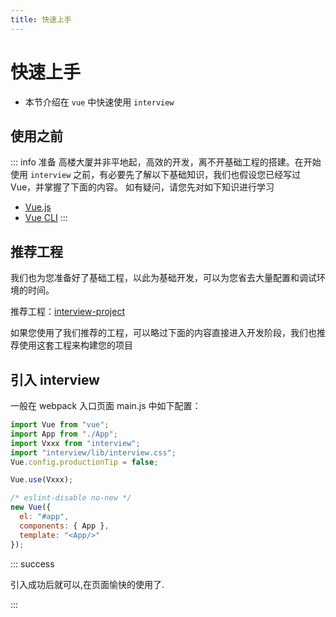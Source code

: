 ```yaml
---
title: 快速上手
---
```


# 快速上手

- 本节介绍在 `vue` 中快速使用 `interview`

## 使用之前

::: info 准备
高楼大厦并非平地起，高效的开发，离不开基础工程的搭建。在开始使用 `interview` 之前，有必要先了解以下基础知识，我们也假设您已经写过 Vue，并掌握了下面的内容。
如有疑问，请您先对如下知识进行学习

- [Vue.js](https://cn.vuejs.org/v2/guide/index.html)
- [Vue CLI](https://cli.vuejs.org/zh/)
  :::

## 推荐工程

我们也为您准备好了基础工程，以此为基础开发，可以为您省去大量配置和调试环境的时间。

推荐工程：[interview-project](https://github.com/xkloveme/interview-project.git)

如果您使用了我们推荐的工程，可以略过下面的内容直接进入开发阶段，我们也推荐使用这套工程来构建您的项目

## 引入 interview

一般在 webpack 入口页面 main.js 中如下配置：

```js
import Vue from "vue";
import App from "./App";
import Vxxx from "interview";
import "interview/lib/interview.css";
Vue.config.productionTip = false;

Vue.use(Vxxx);

/* eslint-disable no-new */
new Vue({
  el: "#app",
  components: { App },
  template: "<App/>"
});
```

::: success

引入成功后就可以,在页面愉快的使用了.

:::
